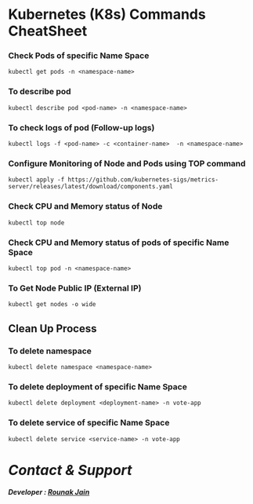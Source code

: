 # Kubernetes (K8s) Commands CheatSheet

### Check Pods of specific Name Space

`kubectl get pods -n <namespace-name>`

### To describe pod
`kubectl describe pod <pod-name> -n <namespace-name>`

### To check logs of pod (Follow-up logs)
`kubectl logs -f <pod-name> -c <container-name>  -n <namespace-name>`

### Configure Monitoring of Node and Pods using TOP command
`kubectl apply -f https://github.com/kubernetes-sigs/metrics-server/releases/latest/download/components.yaml`

### Check CPU and Memory status of Node

`kubectl top node`

### Check CPU and Memory status of pods of specific Name Space
`kubectl top pod -n <namespace-name>`

### To Get Node Public IP (External IP)
`kubectl get nodes -o wide`


## Clean Up Process
### To delete namespace
`kubectl delete namespace <namespace-name>`

### To delete deployment of specific Name Space
`kubectl delete deployment <deployment-name> -n vote-app`
### To delete service of specific Name Space
`kubectl delete service <service-name> -n vote-app`



# _Contact & Support_
##### _Developer : [Rounak Jain](mailto:jainrounak1997@outlook.com)_